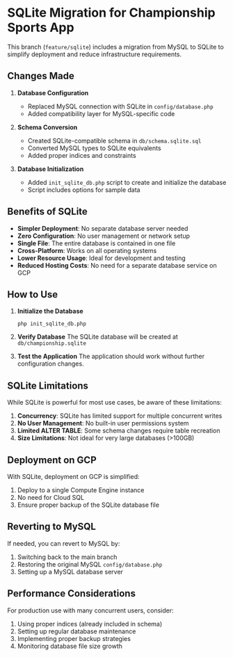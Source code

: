 # SQLite Migration for Championship Sports App

This branch (`feature/sqlite`) includes a migration from MySQL to SQLite to simplify deployment and reduce infrastructure requirements.

## Changes Made

1. **Database Configuration**
   - Replaced MySQL connection with SQLite in `config/database.php`
   - Added compatibility layer for MySQL-specific code

2. **Schema Conversion**
   - Created SQLite-compatible schema in `db/schema.sqlite.sql` 
   - Converted MySQL types to SQLite equivalents
   - Added proper indices and constraints

3. **Database Initialization**
   - Added `init_sqlite_db.php` script to create and initialize the database
   - Script includes options for sample data

## Benefits of SQLite

- **Simpler Deployment**: No separate database server needed
- **Zero Configuration**: No user management or network setup
- **Single File**: The entire database is contained in one file
- **Cross-Platform**: Works on all operating systems
- **Lower Resource Usage**: Ideal for development and testing
- **Reduced Hosting Costs**: No need for a separate database service on GCP

## How to Use

1. **Initialize the Database**
   ```
   php init_sqlite_db.php
   ```

2. **Verify Database**
   The SQLite database will be created at `db/championship.sqlite`

3. **Test the Application**
   The application should work without further configuration changes.

## SQLite Limitations

While SQLite is powerful for most use cases, be aware of these limitations:

1. **Concurrency**: SQLite has limited support for multiple concurrent writes
2. **No User Management**: No built-in user permissions system
3. **Limited ALTER TABLE**: Some schema changes require table recreation
4. **Size Limitations**: Not ideal for very large databases (>100GB)

## Deployment on GCP

With SQLite, deployment on GCP is simplified:

1. Deploy to a single Compute Engine instance
2. No need for Cloud SQL
3. Ensure proper backup of the SQLite database file

## Reverting to MySQL

If needed, you can revert to MySQL by:

1. Switching back to the main branch
2. Restoring the original MySQL `config/database.php`
3. Setting up a MySQL database server

## Performance Considerations

For production use with many concurrent users, consider:

1. Using proper indices (already included in schema)
2. Setting up regular database maintenance
3. Implementing proper backup strategies
4. Monitoring database file size growth 